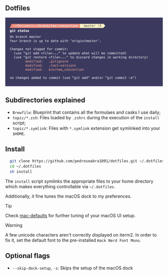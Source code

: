## Dotfiles

![dotfiles-banner](dotfiles-banner.png)

## Subdirectories explained

- `Brewfile`: Blueprint that contains all the formulaes and casks I use daily;
- `topic/*.zsh`: Files loaded by `.zshrc` during the execution of the `install` script;
- `topic/*.symlink`: Files with `*.symlink` extension get symlinked into your `$HOME`.

## Install

```sh
  git clone https://github.com/pedroseabra1091/dotfiles.git ~/.dotfiles
  cd ~/.dotfiles
  sh install
```

The `install` script symlinks the appropriate files to your home directory which makes everything controllable via `~/.dotfiles`.

Additionally, it fine tunes the macOS dock to my preferences.

> [!TIP]
> Check [mac-defaults](https://macos-defaults.com) for further tuning of your macOS UI setup.

> [!WARNING]
A few unicode characters aren't correctly displayed on iterm2. In order to fix it, set the default font to the pre-installed `Hack Nerd Font Mono`.

## Optional flags
- `--skip-dock-setup`, `-s`: Skips the setup of the macOS dock

